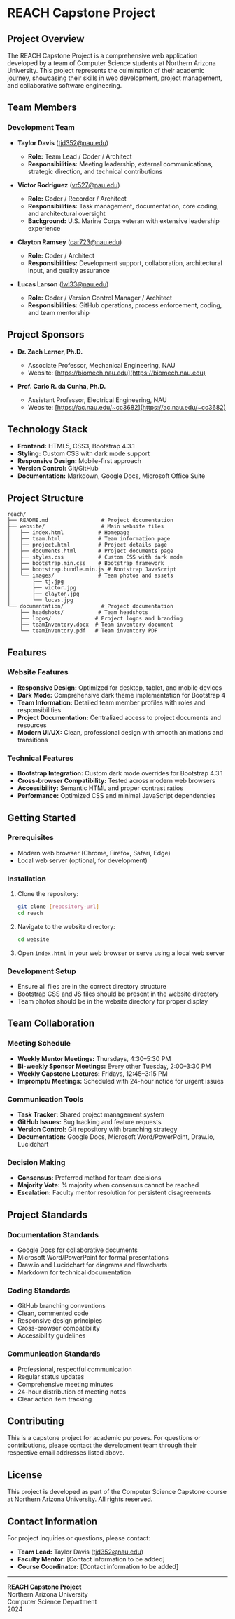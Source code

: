 # REACH Capstone Project

## Project Overview

The REACH Capstone Project is a comprehensive web application developed by a team of Computer Science students at Northern Arizona University. This project represents the culmination of their academic journey, showcasing their skills in web development, project management, and collaborative software engineering.

## Team Members

### Development Team

- **Taylor Davis** (tjd352@nau.edu)
  - **Role:** Team Lead / Coder / Architect
  - **Responsibilities:** Meeting leadership, external communications, strategic direction, and technical contributions

- **Victor Rodriguez** (vr527@nau.edu)
  - **Role:** Coder / Recorder / Architect
  - **Responsibilities:** Task management, documentation, core coding, and architectural oversight
  - **Background:** U.S. Marine Corps veteran with extensive leadership experience

- **Clayton Ramsey** (car723@nau.edu)
  - **Role:** Coder / Architect
  - **Responsibilities:** Development support, collaboration, architectural input, and quality assurance

- **Lucas Larson** (lwl33@nau.edu)
  - **Role:** Coder / Version Control Manager / Architect
  - **Responsibilities:** GitHub operations, process enforcement, coding, and team mentorship

## Project Sponsors

- **Dr. Zach Lerner, Ph.D.**
  - Associate Professor, Mechanical Engineering, NAU
  - Website: [https://biomech.nau.edu](https://biomech.nau.edu)

- **Prof. Carlo R. da Cunha, Ph.D.**
  - Assistant Professor, Electrical Engineering, NAU
  - Website: [https://ac.nau.edu/~cc3682](https://ac.nau.edu/~cc3682)

## Technology Stack

- **Frontend:** HTML5, CSS3, Bootstrap 4.3.1
- **Styling:** Custom CSS with dark mode support
- **Responsive Design:** Mobile-first approach
- **Version Control:** Git/GitHub
- **Documentation:** Markdown, Google Docs, Microsoft Office Suite

## Project Structure

```
reach/
├── README.md                 # Project documentation
├── website/                  # Main website files
│   ├── index.html           # Homepage
│   ├── team.html            # Team information page
│   ├── project.html         # Project details page
│   ├── documents.html       # Project documents page
│   ├── styles.css           # Custom CSS with dark mode
│   ├── bootstrap.min.css    # Bootstrap framework
│   ├── bootstrap.bundle.min.js # Bootstrap JavaScript
│   └── images/              # Team photos and assets
│       ├── tj.jpg
│       ├── victor.jpg
│       ├── clayton.jpg
│       └── lucas.jpg
└── documentation/            # Project documentation
    ├── headshots/           # Team headshots
    ├── logos/              # Project logos and branding
    ├── teamInventory.docx  # Team inventory document
    └── teamInventory.pdf   # Team inventory PDF
```

## Features

### Website Features
- **Responsive Design:** Optimized for desktop, tablet, and mobile devices
- **Dark Mode:** Comprehensive dark theme implementation for Bootstrap 4
- **Team Information:** Detailed team member profiles with roles and responsibilities
- **Project Documentation:** Centralized access to project documents and resources
- **Modern UI/UX:** Clean, professional design with smooth animations and transitions

### Technical Features
- **Bootstrap Integration:** Custom dark mode overrides for Bootstrap 4.3.1
- **Cross-browser Compatibility:** Tested across modern web browsers
- **Accessibility:** Semantic HTML and proper contrast ratios
- **Performance:** Optimized CSS and minimal JavaScript dependencies

## Getting Started

### Prerequisites
- Modern web browser (Chrome, Firefox, Safari, Edge)
- Local web server (optional, for development)

### Installation
1. Clone the repository:
   ```bash
   git clone [repository-url]
   cd reach
   ```

2. Navigate to the website directory:
   ```bash
   cd website
   ```

3. Open `index.html` in your web browser or serve using a local web server

### Development Setup
- Ensure all files are in the correct directory structure
- Bootstrap CSS and JS files should be present in the website directory
- Team photos should be in the website directory for proper display

## Team Collaboration

### Meeting Schedule
- **Weekly Mentor Meetings:** Thursdays, 4:30–5:30 PM
- **Bi-weekly Sponsor Meetings:** Every other Tuesday, 2:00–3:30 PM
- **Weekly Capstone Lectures:** Fridays, 12:45–3:15 PM
- **Impromptu Meetings:** Scheduled with 24-hour notice for urgent issues

### Communication Tools
- **Task Tracker:** Shared project management system
- **GitHub Issues:** Bug tracking and feature requests
- **Version Control:** Git repository with branching strategy
- **Documentation:** Google Docs, Microsoft Word/PowerPoint, Draw.io, Lucidchart

### Decision Making
- **Consensus:** Preferred method for team decisions
- **Majority Vote:** ¾ majority when consensus cannot be reached
- **Escalation:** Faculty mentor resolution for persistent disagreements

## Project Standards

### Documentation Standards
- Google Docs for collaborative documents
- Microsoft Word/PowerPoint for formal presentations
- Draw.io and Lucidchart for diagrams and flowcharts
- Markdown for technical documentation

### Coding Standards
- GitHub branching conventions
- Clean, commented code
- Responsive design principles
- Cross-browser compatibility
- Accessibility guidelines

### Communication Standards
- Professional, respectful communication
- Regular status updates
- Comprehensive meeting minutes
- 24-hour distribution of meeting notes
- Clear action item tracking

## Contributing

This is a capstone project for academic purposes. For questions or contributions, please contact the development team through their respective email addresses listed above.

## License

This project is developed as part of the Computer Science Capstone course at Northern Arizona University. All rights reserved.

## Contact Information

For project inquiries or questions, please contact:
- **Team Lead:** Taylor Davis (tjd352@nau.edu)
- **Faculty Mentor:** [Contact information to be added]
- **Course Coordinator:** [Contact information to be added]

---

**REACH Capstone Project**  
Northern Arizona University  
Computer Science Department  
2024